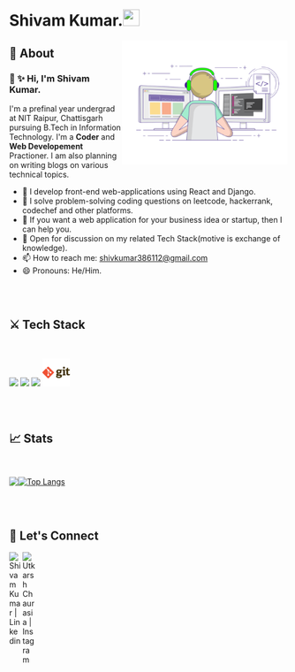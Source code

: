 # Shivam Kumar.<img src="https://github.com/TheDudeThatCode/TheDudeThatCode/blob/master/Assets/Mario_Hello_Big.gif" width="30px" height="30px">
<img align="right" alt="GIF" src="https://raw.githubusercontent.com/devSouvik/devSouvik/master/gif3.gif" width="300"/>

## 🧐 About


### 👋 ✨ Hi, I'm Shivam Kumar.


I'm a prefinal year undergrad at NIT Raipur, Chattisgarh pursuing B.Tech in Information Technology. I'm a **Coder** and **Web Developement** Practioner. I am also planning on writing blogs on various technical topics.

- 🔭 I develop front-end web-applications using React and Django.
- 🌱 I solve problem-solving coding questions on leetcode, hackerrank, codechef and other platforms.
- 👯 If you want a web application for your business idea or startup, then I can help you.
- 💬 Open for discussion on my related Tech Stack(motive is exchange of knowledge). 
- 📫 How to reach me: shivkumar386112@gmail.com
- 😄 Pronouns: He/Him.

<br><br>

## ⚔️ Tech Stack

<br>

   <code><img height="50" src="https://raw.githubusercontent.com/gilbarbara/logos/main/logos/react.svg"></code>
    <code><img height="50" src="https://raw.githubusercontent.com/gilbarbara/logos/main/logos/javascript.svg"></code>
   <code><img height="50" src="https://raw.githubusercontent.com/gilbarbara/logos/main/logos/c-plusplus.svg"></code>
   <code><img height="50" src="https://raw.githubusercontent.com/github/explore/80688e429a7d4ef2fca1e82350fe8e3517d3494d/topics/git/git.png"></code>
<!--    <code><img height="50" src="https://github.com/gilbarbara/logos/blob/master/logos/bash-icon.svg"></code> -->

<br><br>

## 📈 Stats



<br>


  <a> <img align="left" src="https://github-readme-stats.vercel.app/api?username=itsme-shivamkumar&show_icons=true&line_height=24&theme=dark&count_private=true&include_all_commits=true&custom_title=%23%20GitHub%20Stats%20%E2%9C%85" /> </a>




[![Top Langs](https://github-readme-stats.vercel.app/api/top-langs/?username=itsme-shivamkumar&hide=jupyter-notebook&theme=dark&layout=compact&langs_count=10&custom_title=%23%20Most%20Used%20Languages%20%F0%9F%91%A8%F0%9F%8F%BD%E2%80%8D%F0%9F%92%BB&card_width=445)](https://github.com/anuraghazra/github-readme-stats)


<br><br>

## 💬 Let's Connect
    
<a href="https://www.linkedin.com/in/shivam-kumar-9575a7227/">
    <img align="left" alt="Shivam Kumar | Linkedin" width="24px" src="https://github.com/gilbarbara/logos/blob/master/logos/linkedin-icon.svg" />
  </a>
  
  
  <a href="https://www.instagram.com/sherlock_shivam/">
    <img align="left" alt="Utkarsh Chaurasia | Instagram" width="24px" src="https://github.com/gilbarbara/logos/blob/master/logos/instagram-icon.svg" />
  </a>
